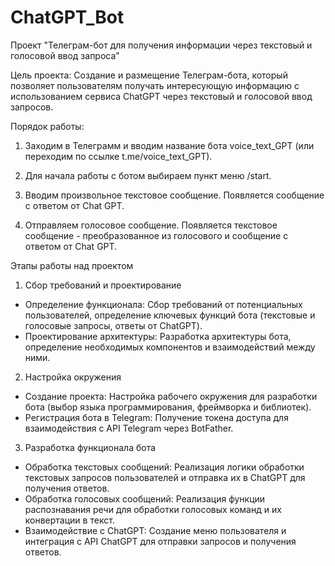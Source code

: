 # ChatGPT_Bot
Проект "Телеграм-бот для получения информации через текстовый и голосовой ввод запроса"

Цель проекта:
Создание и размещение Телеграм-бота, который позволяет пользователям получать интересующую информацию с использованием сервиса ChatGPT через текстовый и голосовой ввод запросов.

Порядок работы:

1.	Заходим в Телеграмм и вводим название бота voice_text_GPT (или переходим по ссылке t.me/voice_text_GPT). 

2.	Для начала работы с ботом выбираем пункт меню /start. 

3.	Вводим произвольное текстовое сообщение. 
Появляется сообщение с ответом от Chat GPT.

4.	Отправляем голосовое сообщение. 
Появляется текстовое сообщение - преобразованное из голосового и сообщение с ответом от Chat GPT.

Этапы работы над проектом
1. Сбор требований и проектирование
- Определение функционала: Сбор требований от потенциальных пользователей, определение ключевых функций бота (текстовые и голосовые запросы, ответы от ChatGPT).
- Проектирование архитектуры: Разработка архитектуры бота, определение необходимых компонентов и взаимодействий между ними.

2. Настройка окружения
- Создание проекта: Настройка рабочего окружения для разработки бота (выбор языка программирования, фреймворка и библиотек).
- Регистрация бота в Telegram: Получение токена доступа для взаимодействия с API Telegram через BotFather.

3. Разработка функционала бота
- Обработка текстовых сообщений: Реализация логики обработки текстовых запросов пользователей и отправка их в ChatGPT для получения ответов.
- Обработка голосовых сообщений: Реализация функции распознавания речи для обработки голосовых команд и их конвертации в текст.
- Взаимодействие с ChatGPT: Создание меню пользователя и интеграция с API ChatGPT для отправки запросов и получения ответов.
